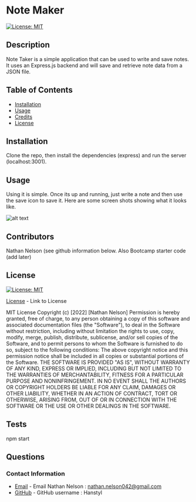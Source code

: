 # Note Maker
  
  [![License: MIT](https://img.shields.io/badge/License-MIT-yellow.svg)](https://opensource.org/licenses/MIT)
    
  ## Description

  Note Taker is a simple application that can be used to write and save notes. It uses an Express.js backend and will save and retrieve note data from a JSON file.

  ## Table of Contents

  * [Installation](#installation)
  * [Usage](#usage)
  * [Credits](#credits)
  * [License](#license)

  ## Installation

  Clone the repo, then install the dependencies (express) and run the server (localhost:3001).

  ## Usage

  Using it is simple. Once its up and running, just write a note and then use the save icon to save it. Here are some screen shots showing what it looks like.

  ![alt text](assets/images/screenshot.png)

  ## Contributors

  Nathan Nelson (see github information below. Also Bootcamp starter code (add later)

  ## License

  [![License: MIT](https://img.shields.io/badge/License-MIT-yellow.svg)](https://opensource.org/licenses/MIT)

  [License](https://opensource.org/licenses/MIT) - Link to License

  
MIT License
Copyright (c) [2022] [Nathan Nelson]
Permission is hereby granted, free of charge, to any person obtaining a copy
of this software and associated documentation files (the "Software"), to deal
in the Software without restriction, including without limitation the rights
to use, copy, modify, merge, publish, distribute, sublicense, and/or sell
copies of the Software, and to permit persons to whom the Software is
furnished to do so, subject to the following conditions:
The above copyright notice and this permission notice shall be included in all
copies or substantial portions of the Software.
THE SOFTWARE IS PROVIDED "AS IS", WITHOUT WARRANTY OF ANY KIND, EXPRESS OR
IMPLIED, INCLUDING BUT NOT LIMITED TO THE WARRANTIES OF MERCHANTABILITY,
FITNESS FOR A PARTICULAR PURPOSE AND NONINFRINGEMENT. IN NO EVENT SHALL THE
AUTHORS OR COPYRIGHT HOLDERS BE LIABLE FOR ANY CLAIM, DAMAGES OR OTHER
LIABILITY, WHETHER IN AN ACTION OF CONTRACT, TORT OR OTHERWISE, ARISING FROM,
OUT OF OR IN CONNECTION WITH THE SOFTWARE OR THE USE OR OTHER DEALINGS IN THE
SOFTWARE.


  ## Tests

  npm start

  ## Questions
  ### Contact Information
* [Email](mailto:nathan.nelson042@gmail.com) - Email Nathan Nelson : nathan.nelson042@gmail.com
* [GitHub](https://github.com/Hanstyl) - GitHub username : Hanstyl
